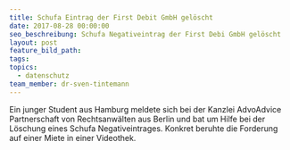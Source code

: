 ```yaml
---
title: Schufa Eintrag der First Debit GmbH gelöscht
date: 2017-08-28 00:00:00
seo_beschreibung: Schufa Negativeintrag der First Debi GmbH gelöscht
layout: post
feature_bild_path:
tags:
topics:
  - datenschutz
team_member: dr-sven-tintemann
---
```



Ein junger Student aus Hamburg meldete sich bei der Kanzlei AdvoAdvice Partnerschaft von Rechtsanw&auml;lten aus Berlin und bat um Hilfe bei der L&ouml;schung eines Schufa Negativeintrages. Konkret beruhte die Forderung auf einer Miete in einer Videothek.

&nbsp;